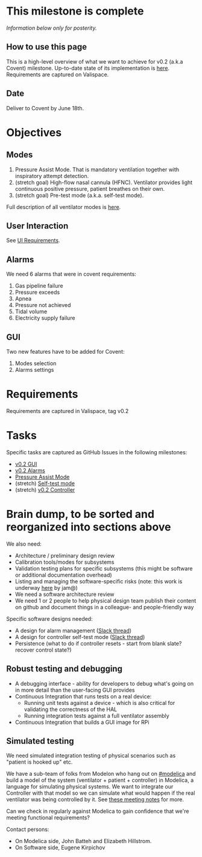 # This milestone is complete

_Information below only for posterity._

## How to use this page
This is a high-level overview of what we want to achieve for v0.2 (a.k.a Covent) milestone. Up-to-date state of its implementation
is [here](https://docs.google.com/document/d/1CHgz-y6wV6duTg66s1h8-wZZ6Tn22U1iL5WtjhSYQgk/edit#). Requirements are captured on Valispace.

## Date

Deliver to Covent by June 18th.

# Objectives
## Modes
 1. Pressure Assist Mode. That is mandatory ventilation together with inspiratory attempt detection.
 2. (stretch goal) High-flow nasal cannula (HFNC). Ventilator provides light continuous positive pressure, patient breathes on their own.
 3. (stretch goal) Pre-test mode (a.k.a. self-test mode).

Full description of all ventilator modes is [here](ventilation_modes.md).

## User Interaction

See [UI Requirements](UI_requirements.md).

## Alarms
We need 6 alarms that were in covent requirements:
1. Gas pipeline failure
2. Pressure exceeds
3. Apnea
4. Pressure not achieved
5. Tidal volume
6. Electricity supply failure

## GUI
Two new features have to be added for Covent:
1. Modes selection
2. Alarms settings

# Requirements

Requirements are captured in Valispace, tag v0.2

# Tasks
Specific tasks are captured as GitHub Issues in the following milestones:
 - [v0.2 GUI](https://github.com/RespiraWorks/Ventilator/milestone/12)
 - [v0.2 Alarms](https://github.com/RespiraWorks/Ventilator/milestone/11)
 - [Pressure Assist Mode](https://github.com/RespiraWorks/Ventilator/milestone/8)
 - (stretch) [Self-test mode](https://github.com/RespiraWorks/Ventilator/milestone/10)
 - (stretch) [v0.2 Controller](https://github.com/RespiraWorks/Ventilator/milestone/13)


# Brain dump, to be sorted and reorganized into sections above

We also need:
* Architecture / preliminary design review
* Calibration tools/modes for subsystems
* Validation testing plans for specific subsystems (this might be software or additional documentation overhead)
* Listing and managing the software-specific risks (note: this work is underway [here](https://docs.google.com/spreadsheets/d/1qlTV5HqxnhlJXuhbSsEIfU-YwnN6PzgASv9_2dc5-cM/edit?usp=sharing) by jam@)
* We need a software architecture review
* We need 1 or 2 people to help physical design team publish their content on github and document things in a colleague- and people-friendly way

Specific software designs needed:
* A design for alarm management ([Slack thread](https://respiraworks.slack.com/archives/C0100SF3N5T/p1589153203185000))
* A design for controller self-test mode ([Slack thread](https://respiraworks.slack.com/archives/C0100SF3N5T/p1589153203185000))
* Persistence (what to do if controller resets - start from blank slate? recover control state?)

## Robust testing and debugging
* A debugging interface - ability for developers to debug what's going on in more detail than the user-facing GUI provides
* Continuous Integration that runs tests on a real device:
  * Running unit tests against a device - which is also critical for validating the correctness of the HAL
  * Running integration tests against a full ventilator assembly
* Continuous Integration that builds a GUI image for RPi

## Simulated testing

We need simulated integration testing of physical scenarios such as "patient is hooked up" etc.

We have a sub-team of folks from Modelon who hang out on [#modelica](https://app.slack.com/client/T0102KRCH5M/C011HUP75EJ) and build a model of the system (ventilator + patient + controller) in Modelica, a language for simulating physical systems. We want to integrate our Controller with that model so we can simulate what would happen if the real ventilator was being controlled by it. See [these meeting notes](https://docs.google.com/document/d/14lrTVcYuuUii7QTvuJJneex-_uKSHQ33Hg9CR5pOARo/edit#heading=h.cpwphjtw2hj8) for more.

Can we check in regularly against Modelica to gain confidence that we're meeting functional requirements?

Contact persons:
* On Modelica side, John Batteh and Elizabeth Hillstrom.
* On Software side, Eugene Kirpichov
